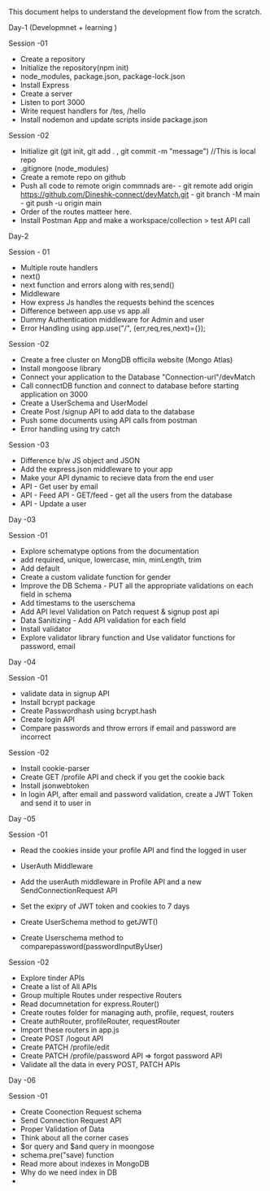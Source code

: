 This document helps to understand the development flow from the scratch.

Day-1
    (Developmnet + learning )

Session -01

- Create a repository
- Initialize the repository(npm init)
- node_modules, package.json, package-lock.json
- Install Express
- Create a server
- Listen to port 3000
- Write request handlers for /tes, /hello
- Install nodemon and update scripts inside package.json

Session -02

- Initialize git (git init, git add . , git commit -m "message") //This is local repo 
- .gitignore (node_modules)
- Create a remote repo on github
- Push all code to remote origin
         commnads are-
         - git remote add origin https://github.com/Dineshk-connect/devMatch.git
         - git branch -M main
         - git push -u origin main
- Order of the routes matteer here.
- Install Postman App and make a workspace/collection > test API call

Day-2 

Session - 01

- Multiple route handlers
- next()
- next function and errors along with res,send()
- Middleware
- How express Js  handles the requests behind the scences
- Difference between app.use vs app.all
- Dummy Authentication middleware for Admin and user
- Error Handling using app.use("/", (err,req,res,next)={});

Session -02
 
- Create a free cluster on MongDB officila website (Mongo Atlas)
- Install mongoose library
- Connect your application to the Database "Connection-url"/devMatch
- Call connectDB function and connect to database before starting application on 3000
- Create a UserSchema and UserModel
- Create Post /signup API to add data to the database
- Push some documents using API calls from postman
- Error handling using try catch

Session -03

- Difference b/w JS object and JSON
- Add the express.json middleware to your app
- Make your API dynamic to recieve data from the end user
- API - Get user by email
- API - Feed API - GET/feed - get all the users from the database
- API - Update a user


Day -03

Session -01

- Explore schematype options from the documentation 
- add required, unique, lowercase, min, minLength, trim 
- Add default
- Create a custom validate function for gender
- Improve the DB Schema - PUT all the appropriate validations on each field in schema
- Add timestams to the userschema
- Add API level Validation on Patch request & signup post api
- Data Sanitizing - Add API validation for each field
- Install validator
- Explore validator library function and Use validator functions for password, email 



Day -04

Session -01

- validate data in signup API
- Install bcrypt package
- Create Passwordhash using bcrypt.hash 
- Create login API
- Compare passwords and throw errors if email and password are incorrect

Session -02

- Install cookie-parser
- Create GET /profile  API and check if you get the cookie back 
- Install jsonwebtoken
- In login API, after email and password validation, create a JWT Token and send it to user in 

Day -05

Session -01

- Read the cookies inside your profile API and find the logged in user
- UserAuth Middleware
- Add the userAuth middleware in Profile API and a new SendConnectionRequest API
- Set the exipry of JWT token and cookies to 7 days

- Create UserSchema method to getJWT()
- Create Userschema method to comparepassword(passwordInputByUser)

Session -02

- Explore tinder APIs
- Create a list of All APIs
- Group multiple Routes under respective Routers
- Read documnetation for express.Router()
- Create routes folder for managing auth, profile, request, routers
- Create authRouter, profileRouter, requestRouter
- Import these routers in app.js
- Create POST /logout API
- Create PATCH /profile/edit
- Create PATCH /profile/password API => forgot password API
- Validate all the data in every POST, PATCH APIs


Day -06

Session -01

- Create Coonection Request schema
- Send Connection Request API
- Proper Validation of Data 
- Think about all the corner cases
- $or query and $and query in moongose
- schema.pre("save) function
- Read more about indexes in MongoDB
- Why do we need index in DB
- 

